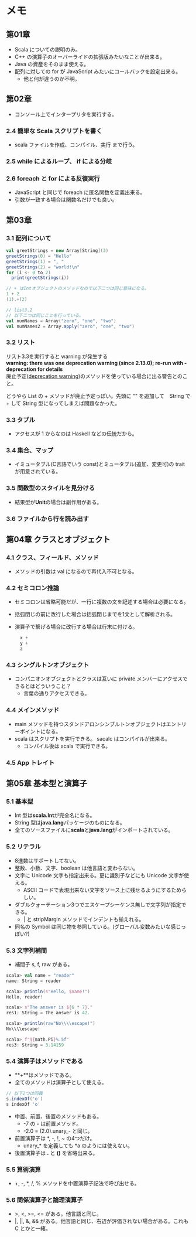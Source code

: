 # メモ

## 第01章

- Scala についての説明のみ。
- C++ の演算子のオーバーライドの拡張版みたいなことが出来る。
- Java の資産をそのまま使える。
- 配列に対しての for が JavaScript みたいにコールバックを設定出来る。
  - 他と何が違うのか不明。

## 第02章

- コンソール上でインタープリタを実行する。

### 2.4 簡単な Scala スクリプトを書く

- scala ファイルを作成、コンパイル、実行 まで行う。


### 2.5 while によるループ、 if による分岐

### 2.6 foreach と for による反復実行

- JavaScript と同じで foreach に匿名関数を定義出来る。
- 引数が一致する場合は関数名だけでも良い。


## 第03章

### 3.1 配列について

```scala
val greetStrings = new Array[String](3)
greetStrings(0) = "Hello"
greetStrings(1) = ", "
greetStrings(2) = "world!\n"
for (i <- 0 to 2)
  print(greetStrings(i))
```

```scala
// + はIntオブジェクトのメソッドなので以下二つは同じ意味になる。
1 + 2
(1).+(2)
```

```scala
// list3.2
// 以下二つは同じことを行っている。
val numNames = Array("zero", "one", "two")
val numNames2 = Array.apply("zero", "one", "two")
```

### 3.2 リスト

リスト3.3を実行すると warning が発生する  
**warning: there was one deprecation warning (since 2.13.0); re-run with -deprecation for details**  
廃止予定([deprecation warning](http://tetu1984.hateblo.jp/entry/20110221/1298302399))のメソッドを使っている場合に出る警告とのこと。  

どうやら List の + メソッドが廃止予定っぽい。先頭に "" を追加して　String で + して String 型になってしまえば問題なかった。

### 3.3 タプル

- アクセスが 1 からなのは Haskell などの伝統だから。

### 3.4 集合、マップ

- イミュータブル(C言語でいう const)とミュータブル(追加、変更可)の trait が用意されている。

### 3.5 関数型のスタイルを見分ける

- 結果型が**Unit**の場合は副作用がある。

### 3.6 ファイルから行を読み出す

## 第04章 クラスとオブジェクト

### 4.1 クラス、フィールド、メソッド

- メソッドの引数は val になるので再代入不可となる。

### 4.2 セミコロン推論

- セミコロンは省略可能だが、一行に複数の文を記述する場合は必要になる。
- 括弧閉じの前に改行した場合は括弧閉じまでを1文として解析される。
- 演算子で繋げる場合に改行する場合は行末に付ける。

  ``` scala
    x +
    y +
    z
  ```

### 4.3 シングルトンオブジェクト

- コンパニオンオブジェクトとクラスは互いに private メンバーにアクセスできるとはどういうこと？
  - 言葉の通りアクセスできる。

### 4.4 メインメソッド

- main メソッドを持つスタンドアロンシンブルトンオブジェクトはエントリーポイントになる。
- scala はスクリプトを実行できる。 sacalc はコンパイルが出来る。
  - コンパイル後は scala で実行できる。

### 4.5 App トレイト

## 第05章 基本型と演算子

### 5.1 基本型

- Int 型は**scala.Int**が完全名になる。
- String 型は**java.lang**パッケージのものになる。
- 全てのソースファイルに**scala**と**java.lang**がインポートされている。

### 5.2 リテラル

- 8進数はサポートしてない。
- 整数、小数、文字、boolean は他言語と変わらない。
- 文字に Unicode 文字も指定出来る。更に識別子などにも Unicode 文字が使える。
  - ASCII コードで表現出来ない文字をソース上に残せるようにするためらしい。
- ダブルクォーテーション3つでエスケープシーケンス無しで文字列が指定できる。
  - | と stripMargin メソッドでインデントも揃えれる。
- 同名の Symbol は同じ物を参照している。(グローバル変数みたいな感じっぽい?)

### 5.3 文字列補間

- 補間子 s, f, raw がある。

``` scala
scala> val name = "reader"
name: String = reader

scala> println(s"Hello, $name!")
Hello, reader!

scala> s"The answer is ${6 * 7}."
res1: String = The answer is 42.

scala> println(raw"No\\\\escape!")
No\\\\escape!

scala> f"${math.Pi}%.5f"
res3: String = 3.14159
```

### 5.4 演算子はメソッドである

- **+**はメソッドである。
- 全てのメソッドは演算子として使える。

``` scala
// 以下2つは同義
s.indexOf('o')
s indexOf 'o'
```

- 中置、前置、後置のメソッドもある。
  - -7 の **-** は前置メソッド。
  - -2.0 = (2.0).unary_- と同じ。
- 前置演算子は *, -, !, ~ の4つだけ。
  - unary_* を定義しても *a のようには使えない。
- 後置演算子は **.** と **()** を省略出来る。

### 5.5 算術演算

- +, -, *, /, % メソッドを中置演算子記法で呼び出せる。

### 5.6 関係演算子と論理演算子

- \>, <, >=, <= がある。他言語と同じ。
- |, ||, &, && がある。他言語と同じ、右辺が評価されない場合がある。これも C とかと一緒。
